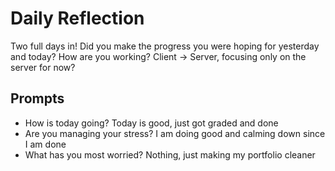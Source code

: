 # Daily Reflection
Two full days in! Did you make the progress you were hoping for yesterday and today? How are you working? Client -> Server, focusing only on the server for now?  

## Prompts
- How is today going? 
Today is good, just got graded and done
- Are you managing your stress?
I am doing good and calming down since I am done
- What has you most worried?
Nothing, just making my portfolio cleaner